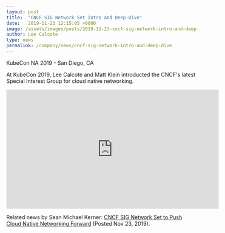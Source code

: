 ```yaml
---
layout: post
title:  "CNCF SIG Network Set Intro and Deep-Dive"
date:   2019-11-23 12:15:05 +0000
image: /assets/images/posts/2019-11-23-cncf-sig-network-intro-and-deep-dive/KubeCon_NA_2019_bg-01.svg
author: Lee Calcote
type: news
permalink: /company/news/cncf-sig-network-intro-and-deep-dive
---
```

KubeCon NA 2019 - San Diego, CA

At KubeCon 2019, Lee Calcote and Matt Klein introducted the CNCF's latest Special Interest Group for cloud native networking.


<iframe width="560" height="315" src="https://www.youtube.com/embed/XZ6TZQeNuKQ" frameborder="0" allow="accelerometer; autoplay; encrypted-media; gyroscope; picture-in-picture" allowfullscreen></iframe>


Related news by Sean Michael Kerner: <a href="http://www.enterprisenetworkingplanet.com/datacenter/cncf-sig-network-set-to-push-cloud-native-networking-forward.html">CNCF SIG Network Set to Push Cloud Native Networking Forward</a> (Posted Nov 23, 2019).
